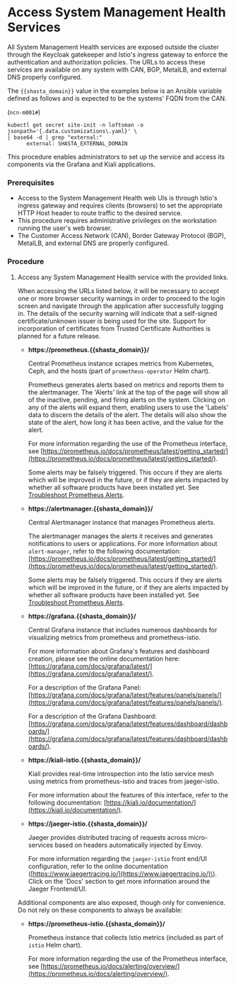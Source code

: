 # Access System Management Health Services

All System Management Health services are exposed outside the cluster through the Keycloak gatekeeper and Istio's ingress gateway to enforce the authentication and authorization policies. The URLs to access these services are available on any system with CAN, BGP, MetalLB, and external DNS properly configured.

The `{{shasta_domain}}` value in the examples below is an Ansible variable defined as follows and is expected to be the systems' FQDN from the CAN.

(`ncn-m001#`)
```screen
kubectl get secret site-init -n loftsman -o jsonpath='{.data.customizations\.yaml}' \
| base64 -d | grep "external:"
      external: SHASTA_EXTERNAL_DOMAIN
```

This procedure enables administrators to set up the service and access its components via the Grafana and Kiali applications.

### Prerequisites

-   Access to the System Management Health web UIs is through Istio's ingress gateway and requires clients \(browsers\) to set the appropriate HTTP Host header to route traffic to the desired service.
-   This procedure requires administrative privileges on the workstation running the user's web browser.
-   The Customer Access Network \(CAN\), Border Gateway Protocol \(BGP\), MetalLB, and external DNS are properly configured.

### Procedure

1.  Access any System Management Health service with the provided links.

    When accessing the URLs listed below, it will be necessary to accept one or more browser security warnings in order to proceed to the login screen and navigate through the application after successfully logging in. The details of the security warning will indicate that a self-signed certificate/unknown issuer is being used for the site. Support for incorporation of certificates from Trusted Certificate Authorities is planned for a future release.

    -   **https://prometheus.{{shasta_domain}}/**

        Central Prometheus instance scrapes metrics from Kubernetes, Ceph, and the hosts (part of `prometheus-operator` Helm chart).

        Prometheus generates alerts based on metrics and reports them to the alertmanager. The 'Alerts' link at the top of the page will show all of the inactive, pending, and firing alerts on the system. Clicking on any of the alerts will expand them, enabling users to use the 'Labels' data to discern the details of the alert. The details will also show the state of the alert, how long it has been active, and the value for the alert.

        For more information regarding the use of the Prometheus interface, see [https://prometheus.io/docs/prometheus/latest/getting_started/](https://prometheus.io/docs/prometheus/latest/getting_started/).

        Some alerts may be falsely triggered. This occurs if they are alerts which will be improved in the future, or if they are alerts impacted by whether all software products have been installed yet. See [Troubleshoot Prometheus Alerts](Troubleshoot_Prometheus_Alerts.md).

    -   **https://alertmanager.{{shasta_domain}}/**

        Central Alertmanager instance that manages Prometheus alerts.

        The alertmanager manages the alerts it receives and generates notifications to users or applications. For more information about `alert-manager`, refer to the following documentation: [https://prometheus.io/docs/prometheus/latest/getting_started/](https://prometheus.io/docs/prometheus/latest/getting_started/).

        Some alerts may be falsely triggered. This occurs if they are alerts which will be improved in the future, or if they are alerts impacted by whether all software products have been installed yet. See [Troubleshoot Prometheus Alerts](Troubleshoot_Prometheus_Alerts.md).

    -   **https://grafana.{{shasta_domain}}/**

        Central Grafana instance that includes numerous dashboards for visualizing metrics from prometheus and prometheus-istio.

        For more information about Grafana's features and dashboard creation, please see the online documentation here: [https://grafana.com/docs/grafana/latest/](https://grafana.com/docs/grafana/latest/).

        For a description of the Grafana Panel: [https://grafana.com/docs/grafana/latest/features/panels/panels/](https://grafana.com/docs/grafana/latest/features/panels/panels/).

        For a description of the Grafana Dashboard: [https://grafana.com/docs/grafana/latest/features/dashboard/dashboards/](https://grafana.com/docs/grafana/latest/features/dashboard/dashboards/).

    -   **https://kiali-istio.{{shasta_domain}}/**

        Kiali provides real-time introspection into the Istio service mesh using metrics from prometheus-istio and traces from jaeger-istio.

        For more information about the features of this interface, refer to the following documentation: [https://kiali.io/documentation/](https://kiali.io/documentation/).

    -   **https://jaeger-istio.{{shasta_domain}}/**

        Jaeger provides distributed tracing of requests across micro-services based on headers automatically injected by Envoy.

        For more information regarding the `jaeger-istio` front end/UI configuration, refer to the online documentation \([https://www.jaegertracing.io/](https://www.jaegertracing.io/)\). Click on the 'Docs' section to get more information around the Jaeger Frontend/UI.

    Additional components are also exposed, though only for convenience. Do not rely on these components to always be available:

    -   **https://prometheus-istio.{{shasta_domain}}/**

        Prometheus instance that collects Istio metrics \(included as part of `istio` Helm chart\).

        For more information regarding the use of the Prometheus interface, see [https://prometheus.io/docs/alerting/overview/](https://prometheus.io/docs/alerting/overview/).

